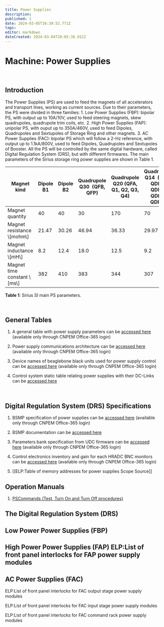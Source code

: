 ```yaml
---
title: Power Supplies
description: 
published: 1
date: 2024-03-05T16:39:52.771Z
tags: 
editor: markdown
dateCreated: 2024-03-04T20:05:36.912Z
---
```


# Machine: Power Supplies 

<br />

## Introduction

The Power Supplies (PS) are used to feed the magnets of all accelerators and transport lines, working as current sources. Due to their parameters, the PS were divided in three families: 1. Low Power Supplies (FBP): bipolar PS, with output up to 10A/10V, used to feed steering magnets, skew quadrupoles, quadrupole trim coils, etc. 2. High Power Supplies (FAP): unipolar PS, with ouput up to 350A/460V, used to feed Dipoles, Quadrupoles and Sextupoles of Storage Ring and other magnets. 3. AC Power Supplies (FAC): bipolar PS which will follow a 2-Hz reference, with output up to 1.1kA/800V, used to feed Dipoles, Quadrupoles and Sextupoles of Booster. All the PS will be controlled by the same digital hardware, called Digital Regulation System (DRS), but with different firmwares. The main parameters of the Sirius storage ring power supplies are shown in Table 1.

| Magnet kind | Dipole B1 | Dipole B2 | Quadrupole Q30  (QFB, QFP) | Quadrupole Q20  (QFA, Q1, Q2, Q3, Q4) | Quadrupole Q14  (QDA, QDB1, QDB2, QDP1, QDP2) | Sextupoles |
| --- | --- | --- | --- | --- | --- | --- |
| Magnet quantity | 40 | 40 | 30 | 170 | 70 | 280 |
| Magnet resistance \\\[mohm\\\] | 21.47 | 30.26 | 46.94 | 36.33 | 29.97 | 35.22 |
| Magnet inductance \\\[mH\\\] | 8.2 | 12.4 | 18.0 | 12.5 | 9.2 | 4.6 |
| Magnet time constant \\\[ms\\\] | 382 | 410 | 383 | 344 | 307 | 131 |

**Table 1**: Sirius SI main PS parameters.

<br />

## General Tables

1. A general table with power supply parameters can be [accessed here](https://cnpemcamp.sharepoint.com/:x:/s/ELP/EaXHkq-swT5Fh3xcsyfzOZYBXkQeKtMJdefVicC7ixPrGA?e=kfB2EK) (available only through CNPEM Office-365 login)

2. Power supply communications architecture can be [accessed here](https://cnpemcamp.sharepoint.com/:b:/s/ELP/EX-JCc1IeEJIlHcrdO8KM8oB-ubBj70SJ_vJrMppO3eNqg?e=fhZDea) (available only through CNPEM Office-365 login)

3. Device names of beaglebone black units used for power supply control can be [accessed here](https://docs.google.com/spreadsheets/d/11s11bqsI3l0wYF6fTtViMb_c2Ei8N1JVJgPSj-4318M/edit#gid=0) (available only through CNPEM Office-365 login)

4. Control system static table relating power supplies with their DC-Links can be [accessed here](http://10.0.38.42/control-system-constants/pwrsupply/bsmp-dclink.txt)

<br />

## Digital Regulation System (DRS) Specifications

1. BSMP specification of power supplies can be [accessed here](https://cnpemcamp.sharepoint.com/:x:/s/sei/EdwpNtZ1QItBlvEjc5j_REcBspYu9GkjKm64YNPe8026_Q?e=FDM0L6) (available only through CNPEM Office-365 login)

2. BSMP documentation can be [accessed here](https://github.com/lnls-sirius/libbsmp/blob/master/doc/protocol_v2-30_en_US.pdf)

3. Parameters bank specification from UDC firmware can be [accessed here](https://cnpemcamp.sharepoint.com/:x:/s/sei/EVsxmc1S2ylMhxGyE5-5oCoBq9jJeH2PzsrV10rLivgQUA?e=J6a0Vn) (available only through CNPEM Office-365 login)

4. Control electronics inventory and gain for each HRADC BNC monitors can be [accessed here](https://cnpemcamp.sharepoint.com/:x:/s/sei/EaAeezMA8i1Hm8MHQzqVaEABG2J15RDl3fdHqNfVvZBn6w?e=6b1BKl) (available only through CNPEM Office-365 login)

5. [[ELP:Table of memory addresses for power supplies Scope Source]]

## Operation Manuals
1. [PSCommands (Test, Turn On and Turn Off procedures)](https://cnpemcamp.sharepoint.com/:b:/s/Comissionamento/EQCxIhA6GShAkEJbe4KKDgUBayx3xv0_wAYxhTTrRQlRhA?e=UZ0KIk)

## The Digital Regulation System (DRS)

## Low Power Power Supplies (FBP)

## High Power Power Supplies (FAP) ELP:List of front panel interlocks for FAP power supply modules

## AC Power Supplies (FAC)

ELP:List of front panel interlocks for FAC output stage power supply modules

ELP:List of front panel interlocks for FAC input stage power supply modules

ELP:List of front panel interlocks for FAC command rack power supply modules